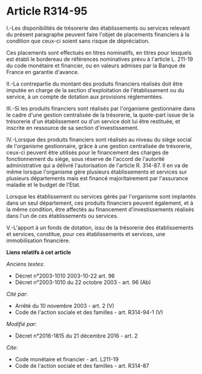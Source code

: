 # Article R314-95

I.-Les disponibilités de trésorerie des établissements ou services relevant du présent paragraphe peuvent faire l'objet de
placements financiers à la condition que ceux-ci soient sans risque de dépréciation. 

Ces placements sont effectués en titres nominatifs, en titres pour lesquels est établi le bordereau de références nominatives
prévu à l'article L. 211-19 du code monétaire et financier, ou en valeurs admises par la Banque de France en garantie
d'avance. 

II.-La contrepartie du montant des produits financiers réalisés doit être imputée en charge de la section d'exploitation de
l'établissement ou du service, à un compte de dotation aux provisions réglementées. 

III.-Si les produits financiers sont réalisés par l'organisme gestionnaire dans le cadre d'une gestion centralisée de la
trésorerie, la quote-part issue de la trésorerie d'un établissement ou d'un service doit lui être restituée, et inscrite en
ressource de sa section d'investissement. 

IV.-Lorsque des produits financiers sont réalisés au niveau du siège social de l'organisme gestionnaire, grâce à une gestion
centralisée de trésorerie, ceux-ci peuvent être utilisés pour le financement des charges de fonctionnement du siège, sous
réserve de l'accord de l'autorité administrative qui a délivré l'autorisation de l'article R. 314-87. Il en va de même
lorsque l'organisme gère plusieurs établissements et services sur plusieurs départements mais est financé majoritairement par
l'assurance maladie et le budget de l'Etat. 

Lorsque les établissement ou services gérés par l'organisme sont implantés dans un seul département, ces produits financiers
peuvent également, et à la même condition, être affectés au financement d'investissements réalisés dans l'un de ces
établissements ou services.

V.-L'apport à un fonds de dotation, issu de la trésorerie des établissements et services, constitue, pour ces établissements
et services, une immobilisation financière.

**Liens relatifs à cet article**

_Anciens textes_:

  - Décret n°2003-1010 2003-10-22 art. 96
  - Décret n°2003-1010 du 22 octobre 2003 - art. 96 (Ab)

_Cité par_:

  - Arrêté du 10 novembre 2003 - art. 2 (V)
  - Code de l'action sociale et des familles - art. R314-94-1 (V)

_Modifié par_:

  - Décret n°2016-1815 du 21 décembre 2016 - art. 2

_Cite_:

  - Code monétaire et financier - art. L211-19
  - Code de l'action sociale et des familles - art. R314-87
